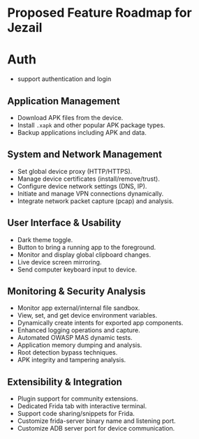 # Proposed Feature Roadmap for Jezail


# Auth
- support authentication and login

## Application Management
- Download APK files from the device.
- Install `.xapk` and other popular APK package types.
- Backup applications including APK and data.

## System and Network Management
- Set global device proxy (HTTP/HTTPS).
- Manage device certificates (install/remove/trust).
- Configure device network settings (DNS, IP).
- Initiate and manage VPN connections dynamically.
- Integrate network packet capture (pcap) and analysis.

## User Interface & Usability
- Dark theme toggle.
- Button to bring a running app to the foreground.
- Monitor and display global clipboard changes.
- Live device screen mirroring.
- Send computer keyboard input to device.

## Monitoring & Security Analysis
- Monitor app external/internal file sandbox.
- View, set, and get device environment variables.
- Dynamically create intents for exported app components.
- Enhanced logging operations and capture.
- Automated OWASP MAS dynamic tests.
- Application memory dumping and analysis.
- Root detection bypass techniques.
- APK integrity and tampering analysis.

## Extensibility & Integration
- Plugin support for community extensions.
- Dedicated Frida tab with interactive terminal.
- Support code sharing/snippets for Frida.
- Customize frida-server binary name and listening port.
- Customize ADB server port for device communication.
